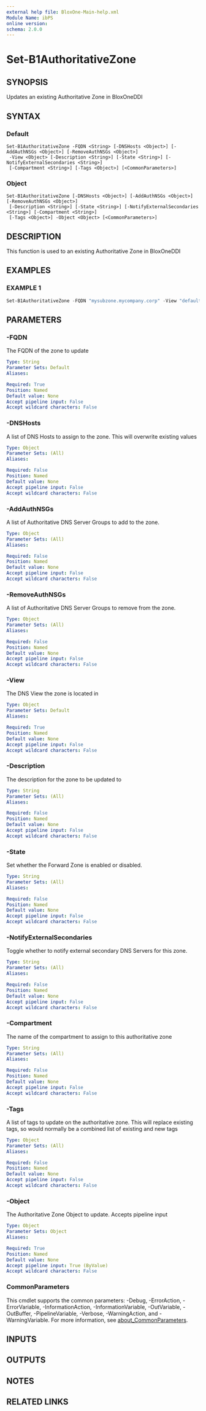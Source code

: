 ```yaml
---
external help file: BloxOne-Main-help.xml
Module Name: ibPS
online version:
schema: 2.0.0
---
```


# Set-B1AuthoritativeZone

## SYNOPSIS
Updates an existing Authoritative Zone in BloxOneDDI

## SYNTAX

### Default
```
Set-B1AuthoritativeZone -FQDN <String> [-DNSHosts <Object>] [-AddAuthNSGs <Object>] [-RemoveAuthNSGs <Object>]
 -View <Object> [-Description <String>] [-State <String>] [-NotifyExternalSecondaries <String>]
 [-Compartment <String>] [-Tags <Object>] [<CommonParameters>]
```

### Object
```
Set-B1AuthoritativeZone [-DNSHosts <Object>] [-AddAuthNSGs <Object>] [-RemoveAuthNSGs <Object>]
 [-Description <String>] [-State <String>] [-NotifyExternalSecondaries <String>] [-Compartment <String>]
 [-Tags <Object>] -Object <Object> [<CommonParameters>]
```

## DESCRIPTION
This function is used to an existing Authoritative Zone in BloxOneDDI

## EXAMPLES

### EXAMPLE 1
```powershell
Set-B1AuthoritativeZone -FQDN "mysubzone.mycompany.corp" -View "default" -DNSHosts "mybloxoneddihost1.corp.mycompany.com" -AddAuthNSGs "Data Centre"
```

## PARAMETERS

### -FQDN
The FQDN of the zone to update

```yaml
Type: String
Parameter Sets: Default
Aliases:

Required: True
Position: Named
Default value: None
Accept pipeline input: False
Accept wildcard characters: False
```

### -DNSHosts
A list of DNS Hosts to assign to the zone.
This will overwrite existing values

```yaml
Type: Object
Parameter Sets: (All)
Aliases:

Required: False
Position: Named
Default value: None
Accept pipeline input: False
Accept wildcard characters: False
```

### -AddAuthNSGs
A list of Authoritative DNS Server Groups to add to the zone.

```yaml
Type: Object
Parameter Sets: (All)
Aliases:

Required: False
Position: Named
Default value: None
Accept pipeline input: False
Accept wildcard characters: False
```

### -RemoveAuthNSGs
A list of Authoritative DNS Server Groups to remove from the zone.

```yaml
Type: Object
Parameter Sets: (All)
Aliases:

Required: False
Position: Named
Default value: None
Accept pipeline input: False
Accept wildcard characters: False
```

### -View
The DNS View the zone is located in

```yaml
Type: Object
Parameter Sets: Default
Aliases:

Required: True
Position: Named
Default value: None
Accept pipeline input: False
Accept wildcard characters: False
```

### -Description
The description for the zone to be updated to

```yaml
Type: String
Parameter Sets: (All)
Aliases:

Required: False
Position: Named
Default value: None
Accept pipeline input: False
Accept wildcard characters: False
```

### -State
Set whether the Forward Zone is enabled or disabled.

```yaml
Type: String
Parameter Sets: (All)
Aliases:

Required: False
Position: Named
Default value: None
Accept pipeline input: False
Accept wildcard characters: False
```

### -NotifyExternalSecondaries
Toggle whether to notify external secondary DNS Servers for this zone.

```yaml
Type: String
Parameter Sets: (All)
Aliases:

Required: False
Position: Named
Default value: None
Accept pipeline input: False
Accept wildcard characters: False
```

### -Compartment
The name of the compartment to assign to this authoritative zone

```yaml
Type: String
Parameter Sets: (All)
Aliases:

Required: False
Position: Named
Default value: None
Accept pipeline input: False
Accept wildcard characters: False
```

### -Tags
A list of tags to update on the authoritative zone.
This will replace existing tags, so would normally be a combined list of existing and new tags

```yaml
Type: Object
Parameter Sets: (All)
Aliases:

Required: False
Position: Named
Default value: None
Accept pipeline input: False
Accept wildcard characters: False
```

### -Object
The Authoritative Zone Object to update.
Accepts pipeline input

```yaml
Type: Object
Parameter Sets: Object
Aliases:

Required: True
Position: Named
Default value: None
Accept pipeline input: True (ByValue)
Accept wildcard characters: False
```

### CommonParameters
This cmdlet supports the common parameters: -Debug, -ErrorAction, -ErrorVariable, -InformationAction, -InformationVariable, -OutVariable, -OutBuffer, -PipelineVariable, -Verbose, -WarningAction, and -WarningVariable. For more information, see [about_CommonParameters](http://go.microsoft.com/fwlink/?LinkID=113216).

## INPUTS

## OUTPUTS

## NOTES

## RELATED LINKS
